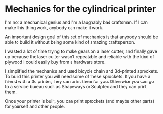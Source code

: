 Mechanics for the cylindrical printer
==

I'm not a mechanical genius and I'm a laughably bad craftsman. If I can
make this thing work, anybody can make it work.

An important design goal of this set of mechanics is that anybody should
be able to build it without being some kind of amazing craftsperson.

I wasted a lot of time trying to make gears on a laser cutter, and finally
gave up because the laser cutter wasn't repeatable and reliable with the
kind of plywood I could easily buy from a hardware store.

I simplified the mechanics and used bicycle chain and 3d-printed sprockets.
To build this printer you will need some of these sprockets. If you have a
friend with a 3d printer, they can print them for you. Otherwise you can go
to a service bureau such as Shapeways or Sculpteo and they can print them.

Once your printer is built, you can print sprockets (and maybe other parts)
for yourself and other people.
